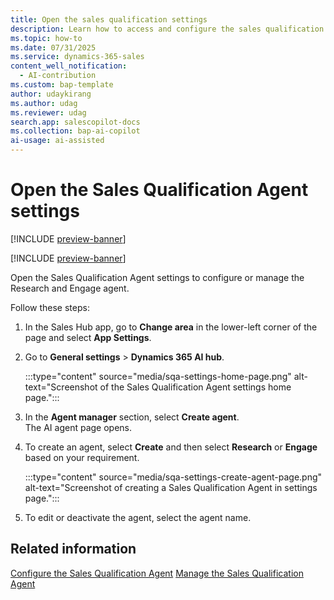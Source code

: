 ```yaml
---
title: Open the sales qualification settings
description: Learn how to access and configure the sales qualification settings in Dynamics 365 Sales.
ms.topic: how-to 
ms.date: 07/31/2025
ms.service: dynamics-365-sales
content_well_notification:
  - AI-contribution
ms.custom: bap-template
author: udaykirang
ms.author: udag
ms.reviewer: udag
search.app: salescopilot-docs
ms.collection: bap-ai-copilot
ai-usage: ai-assisted
---
```


# Open the Sales Qualification Agent settings

[!INCLUDE [preview-banner](~/../shared-content/shared/preview-includes/preview-banner.md)]

[!INCLUDE [preview-banner](~/../shared-content/shared/preview-includes/preview-note-d365.md)]

Open the Sales Qualification Agent settings to configure or manage the Research and Engage agent.

Follow these steps:

1. In the Sales Hub app, go to **Change area** in the lower-left corner of the page and select **App Settings**.  
1. Go to **General settings** > **Dynamics 365 AI hub**.

    :::type="content" source="media/sqa-settings-home-page.png" alt-text="Screenshot of the Sales Qualification Agent settings home page.":::

1. In the **Agent manager** section, select **Create agent**.  
    The AI agent page opens.

1. To create an agent, select **Create** and then select **Research** or **Engage** based on your requirement.  

    :::type="content" source="media/sqa-settings-create-agent-page.png" alt-text="Screenshot of creating a Sales Qualification Agent in settings page."::: 

1. To edit or deactivate the agent, select the agent name.

## Related information

[Configure the Sales Qualification Agent](configure-sales-qualification-agent.md)
[Manage the Sales Qualification Agent](manage-sales-qulaification-agent.md)
